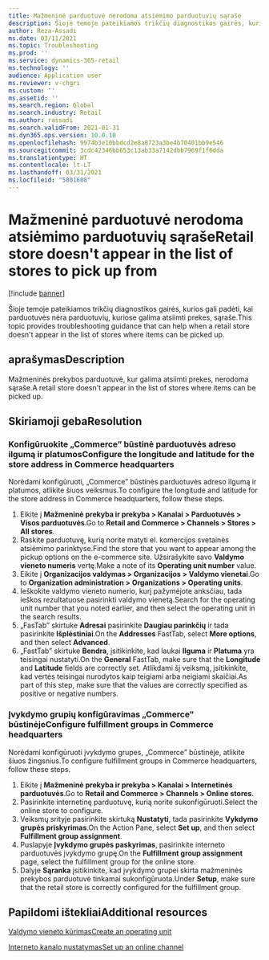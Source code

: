 ```yaml
---
title: Mažmeninė parduotuvė nerodoma atsiėmimo parduotuvių sąraše
description: Šioje temoje pateikiamos trikčių diagnostikos gairės, kurios gali padėti, kai parduotuvės nėra parduotuvių, kuriose galima atsiimti prekes, sąraše.
author: Reza-Assadi
ms.date: 03/11/2021
ms.topic: Troubleshooting
ms.prod: ''
ms.service: dynamics-365-retail
ms.technology: ''
audience: Application user
ms.reviewer: v-chgri
ms.custom: ''
ms.assetid: ''
ms.search.region: Global
ms.search.industry: Retail
ms.author: rassadi
ms.search.validFrom: 2021-01-31
ms.dyn365.ops.version: 10.0.18
ms.openlocfilehash: 9974b3e10bbdcd2e8a8723a3be4b70401bb9e546
ms.sourcegitcommit: 3cdc42346bb653c13ab33a7142dbb7969f1f6dda
ms.translationtype: HT
ms.contentlocale: lt-LT
ms.lasthandoff: 03/31/2021
ms.locfileid: "5801608"
---
```

# <a name="retail-store-doesnt-appear-in-the-list-of-stores-to-pick-up-from"></a><span data-ttu-id="29fb6-103">Mažmeninė parduotuvė nerodoma atsiėmimo parduotuvių sąraše</span><span class="sxs-lookup"><span data-stu-id="29fb6-103">Retail store doesn't appear in the list of stores to pick up from</span></span>

[!include [banner](../../includes/banner.md)]

<span data-ttu-id="29fb6-104">Šioje temoje pateikiamos trikčių diagnostikos gairės, kurios gali padėti, kai parduotuvės nėra parduotuvių, kuriose galima atsiimti prekes, sąraše.</span><span class="sxs-lookup"><span data-stu-id="29fb6-104">This topic provides troubleshooting guidance that can help when a retail store doesn't appear in the list of stores where items can be picked up.</span></span>

## <a name="description"></a><span data-ttu-id="29fb6-105">aprašymas</span><span class="sxs-lookup"><span data-stu-id="29fb6-105">Description</span></span>

<span data-ttu-id="29fb6-106">Mažmeninės prekybos parduotuvė, kur galima atsiimti prekes, nerodoma sąraše.</span><span class="sxs-lookup"><span data-stu-id="29fb6-106">A retail store doesn't appear in the list of stores where items can be picked up.</span></span>

## <a name="resolution"></a><span data-ttu-id="29fb6-107">Skiriamoji geba</span><span class="sxs-lookup"><span data-stu-id="29fb6-107">Resolution</span></span>

### <a name="configure-the-longitude-and-latitude-for-the-store-address-in-commerce-headquarters"></a><span data-ttu-id="29fb6-108">Konfigūruokite „Commerce” būstinė parduotuvės adreso ilgumą ir platumos</span><span class="sxs-lookup"><span data-stu-id="29fb6-108">Configure the longitude and latitude for the store address in Commerce headquarters</span></span>

<span data-ttu-id="29fb6-109">Norėdami konfigūruoti, „Commerce” būstinės parduotuvės adreso ilgumą ir platumos, atlikite šiuos veiksmus.</span><span class="sxs-lookup"><span data-stu-id="29fb6-109">To configure the longitude and latitude for the store address in Commerce headquarters, follow these steps.</span></span>

1. <span data-ttu-id="29fb6-110">Eikite į **Mažmeninė prekyba ir prekyba \> Kanalai \> Parduotuvės \> Visos parduotuvės**.</span><span class="sxs-lookup"><span data-stu-id="29fb6-110">Go to **Retail and Commerce \> Channels \> Stores \> All stores**.</span></span>
1. <span data-ttu-id="29fb6-111">Raskite parduotuvę, kurią norite matyti el. komercijos svetainės atsiėmimo parinktyse.</span><span class="sxs-lookup"><span data-stu-id="29fb6-111">Find the store that you want to appear among the pickup options on the e-commerce site.</span></span> <span data-ttu-id="29fb6-112">Užsirašykite savo **Valdymo vieneto numeris** vertę.</span><span class="sxs-lookup"><span data-stu-id="29fb6-112">Make a note of its **Operating unit number** value.</span></span>
1. <span data-ttu-id="29fb6-113">Eikite į **Organizacijos valdymas \> Organizacijos \> Valdymo vienetai**.</span><span class="sxs-lookup"><span data-stu-id="29fb6-113">Go to **Organization administration \> Organizations \> Operating units**.</span></span>
1. <span data-ttu-id="29fb6-114">Ieškokite valdymo vieneto numerio, kurį pažymėjote anksčiau, tada ieškos rezultatuose pasirinkti valdymo vienetą.</span><span class="sxs-lookup"><span data-stu-id="29fb6-114">Search for the operating unit number that you noted earlier, and then select the operating unit in the search results.</span></span>
1. <span data-ttu-id="29fb6-115">„FasTab” skirtuke **Adresai** pasirinkite **Daugiau parinkčių**  ir tada pasirinkite **Išplėstiniai**.</span><span class="sxs-lookup"><span data-stu-id="29fb6-115">On the **Addresses** FastTab, select **More options**, and then select **Advanced**.</span></span>
1. <span data-ttu-id="29fb6-116">„FastTab” skirtuke **Bendra**, įsitikinkite, kad laukai **Ilguma** ir **Platuma** yra teisingai nustatyti.</span><span class="sxs-lookup"><span data-stu-id="29fb6-116">On the **General** FastTab, make sure that the **Longitude** and **Latitude** fields are correctly set.</span></span> <span data-ttu-id="29fb6-117">Atlikdami šį veiksmą, įsitikinkite, kad vertės teisingai nurodytos kaip teigiami arba neigiami skaičiai.</span><span class="sxs-lookup"><span data-stu-id="29fb6-117">As part of this step, make sure that the values are correctly specified as positive or negative numbers.</span></span>

### <a name="configure-fulfillment-groups-in-commerce-headquarters"></a><span data-ttu-id="29fb6-118">Įvykdymo grupių konfigūravimas „Commerce” būstinėje</span><span class="sxs-lookup"><span data-stu-id="29fb6-118">Configure fulfillment groups in Commerce headquarters</span></span>

<span data-ttu-id="29fb6-119">Norėdami konfigūruoti įvykdymo grupes, „Commerce” būstinėje, atlikite šiuos žingsnius.</span><span class="sxs-lookup"><span data-stu-id="29fb6-119">To configure fulfillment groups in Commerce headquarters, follow these steps.</span></span>

1. <span data-ttu-id="29fb6-120">Eikite į **Mažmeninė prekyba ir prekyba \> Kanalai \> Internetinės parduotuvės**.</span><span class="sxs-lookup"><span data-stu-id="29fb6-120">Go to **Retail and Commerce \> Channels \> Online stores**.</span></span>
1. <span data-ttu-id="29fb6-121">Pasirinkite internetinę parduotuvę, kurią norite sukonfigūruoti.</span><span class="sxs-lookup"><span data-stu-id="29fb6-121">Select the online store to configure.</span></span>
1. <span data-ttu-id="29fb6-122">Veiksmų srityje pasirinkite skirtuką **Nustatyti**, tada pasirinkite **Vykdymo grupės priskyrimas**.</span><span class="sxs-lookup"><span data-stu-id="29fb6-122">On the Action Pane, select **Set up**, and then select **Fulfillment group assignment**.</span></span>
1. <span data-ttu-id="29fb6-123">Puslapyje **Įvykdymo grupės paskyrimas**, pasirinkite interneto parduotuvės įvykdymo grupę.</span><span class="sxs-lookup"><span data-stu-id="29fb6-123">On the **Fulfillment group assignment** page, select the fulfillment group for the online store.</span></span>
1. <span data-ttu-id="29fb6-124">Dalyje **Sąranka** įsitikinkite, kad įvykdymo grupei skirta mažmeninės prekybos parduotuvė tinkamai sukonfigūruota.</span><span class="sxs-lookup"><span data-stu-id="29fb6-124">Under **Setup**, make sure that the retail store is correctly configured for the fulfillment group.</span></span>

## <a name="additional-resources"></a><span data-ttu-id="29fb6-125">Papildomi ištekliai</span><span class="sxs-lookup"><span data-stu-id="29fb6-125">Additional resources</span></span> 

[<span data-ttu-id="29fb6-126">Valdymo vieneto kūrimas</span><span class="sxs-lookup"><span data-stu-id="29fb6-126">Create an operating unit</span></span>](https://docs.microsoft.com/dynamics365/fin-ops-core/fin-ops/organization-administration/tasks/create-operating-unit)

[<span data-ttu-id="29fb6-127">Interneto kanalo nustatymas</span><span class="sxs-lookup"><span data-stu-id="29fb6-127">Set up an online channel</span></span>](../channel-setup-online.md)

